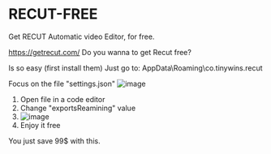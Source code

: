 # RECUT-FREE
Get RECUT Automatic video Editor, for free.


https://getrecut.com/
Do you wanna to get Recut free?

Is so easy (first install them)
Just go to: AppData\Roaming\co.tinywins.recut

Focus on the file "settings.json"
![image](https://github.com/Rafee3r/RECUT-FREE/assets/77352056/6a188263-c3bf-46ca-9888-b1f9aef66400)

1. Open file in a code editor
2. Change "exportsReamining" value
3. ![image](https://github.com/Rafee3r/RECUT-FREE/assets/77352056/6f3de64e-4166-40ae-8517-68beff4d49fd)
4. Enjoy it free

You just save 99$ with this.
